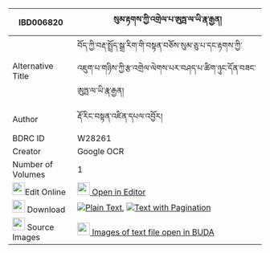 |IBD006820|སུམ་རྟགས་ཀྱི་འགྲེལ་པ་ཨུཏྤ་ལ་ཡི་རྣ་རྒྱན། 
| --- | --- 
|Alternative Title |བོད་ཀྱི་བརྡ་སྤྲོད་སྒྲ་རིག་གི་བསྟན་བཅོས་སུམ་ཅུ་པ་དང་རྟགས་ཀྱི་འཇུག་པ་གཉིས་ཀྱི་རྩ་འགྲེལ་ལེགས་པར་བཤད་པ་ཚིག་ཉུང་དོན་བཟང་ཨུཏྤ་ལ་ཡི་རྣ་རྒྱན།
|Author| རྡོ་རིང་བསྟན་འཛིན་དཔལ་འབྱོར།
|BDRC ID | W28261
|Creator | Google OCR
|Number of Volumes| 1
|<img width="25" src="https://img.icons8.com/color/25/000000/edit-property.png">Edit Online| [<img width="25" src="https://avatars.githubusercontent.com/u/45091458?s=200&v=4"> Open in Editor](http://editor.openpecha.org/IBD006820)
|<img width="25" src="https://img.icons8.com/fluent/48/000000/download-2.png"/>  Download | [![](https://img.icons8.com/color/20/000000/txt.png)Plain Text](https://github.com/Openpecha/IBD006820/releases/download/v1/sum_tak_kyi_drelpa_utpa(?)_la__plain_IBD006820.zip), [![](https://img.icons8.com/color/20/000000/txt.png)Text with Pagination](https://github.com/Openpecha/IBD006820/releases/download/v1/sum_tak_kyi_drelpa_utpa(?)_la__pages_IBD006820.zip)
|<img width="25" src="https://img.icons8.com/plasticine/100/000000/pictures-folder.png"/>  Source Images | [<img width="25" src="https://library.bdrc.io/icons/BUDA-small.svg"> Images of text file open in BUDA](https://library.bdrc.io/show/bdr:W28261)